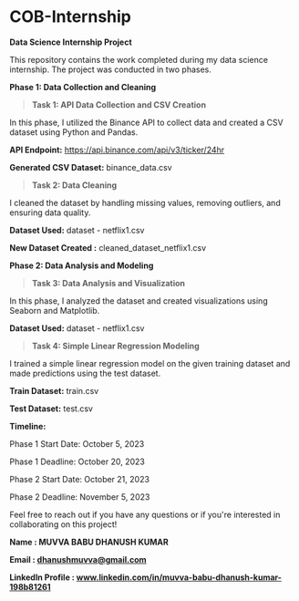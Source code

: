 # COB-Internship
**Data Science Internship Project**

This repository contains the work completed during my data science internship. The project was conducted in two phases.

**Phase 1: Data Collection and Cleaning**

> **Task 1: API Data Collection and CSV Creation**

In this phase, I utilized the Binance API to collect data and created a CSV dataset using Python and Pandas.

**API Endpoint:** https://api.binance.com/api/v3/ticker/24hr

**Generated CSV Dataset:** binance_data.csv

> **Task 2: Data Cleaning**

I cleaned the dataset by handling missing values, removing outliers, and ensuring data quality.

**Dataset Used:** dataset - netflix1.csv

**New Dataset Created :** cleaned_dataset_netflix1.csv

**Phase 2: Data Analysis and Modeling**

> **Task 3: Data Analysis and Visualization**

In this phase, I analyzed the dataset and created visualizations using Seaborn and Matplotlib.

**Dataset Used:** dataset - netflix1.csv

> **Task 4: Simple Linear Regression Modeling**

I trained a simple linear regression model on the given training dataset and made predictions using the test dataset.

**Train Dataset:** train.csv

**Test Dataset:** test.csv


**Timeline:**

Phase 1 Start Date: October 5, 2023

Phase 1 Deadline: October 20, 2023

Phase 2 Start Date: October 21, 2023

Phase 2 Deadline: November 5, 2023

Feel free to reach out if you have any questions or if you're interested in collaborating on this project!

**Name : MUVVA BABU DHANUSH KUMAR**

**Email : dhanushmuvva@gmail.com**

**LinkedIn Profile : www.linkedin.com/in/muvva-babu-dhanush-kumar-198b81261**
